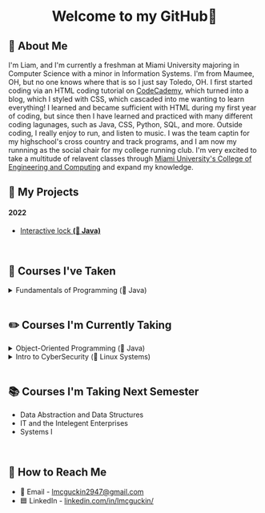 <h1 align = "center">Welcome to my GitHub👋</h1>

## 🧠 About Me
I'm Liam, and I'm currently a freshman at Miami University majoring in Computer Science with a minor in Information Systems. I'm from Maumee, OH, but no one knows where that is so I just say Toledo, OH.  I first started coding via an HTML coding tutorial on [CodeCademy](https://www.codecademy.com/), which turned into a blog, which I styled with CSS, which cascaded into me wanting to learn everything! I learned and became sufficient with HTML during my first year of coding, but since then I have learned and practiced with many different coding lagunages, such as Java, CSS, Python, SQL, and more. Outside coding, I really enjoy to run, and listen to music. I was the team captin for my highschool's cross country and track programs, and I am now my runnning as the social chair for my college running club. I'm very excited to take a multitude of relavent classes through [Miami University's College of Engineering and Computing](https://www.miamioh.edu/cec/) and expand my knowledge.
<br>

## 👾 My Projects
#### 2022
- [Interactive lock **(🔴 Java)**](https://github.com/lmcguckin2947/Interactive-Lock)
<br>

## 📓 Courses I've Taken
<details>
  <summary>Fundamentals of Programming (🔴 Java)</summary>

- Freshman Year Fall Semester, 2021
- Learned the fundamentals of Java programming
- Practiced problem solving with Java
</details>
<br>

## ✏️ Courses I'm Currently Taking
<details>
  <summary>Object-Oriented Programming (🔴 Java)</summary>

- Freshman Year Spring Semester, 2022
- Learned the four key principles of Object-Oriented Programming: Encapsulation, Abstraction, Inheritance, and Polymorphism
- Focused more on learning more functionality of Java than problem solving
- Practiced making classes, understanding UML notation, inplementing inheritance and polymorphism
- Introduced testing code and getting coverage with JUnit
- Introduced GUIs
- Learned the concept of recursion and practiced coding it
</details>
<details>
  <summary>Intro to CyberSecurity (🔵 Linux Systems)</summary>

- Freshman Year Spring Semester, 2022
- Introduced and practiced navigating Linux terminal and directories and editing filing within terminal
- Practiced safe security principlas.
- Created and studdied cybersecurity policies 
- Completed a few capture the flag activities
- Worked with symmetric and asymmetric encryption
</details>
<br>

## 📚 Courses I'm Taking Next Semester
- Data Abstraction and Data Structures
- IT and the Intelegent Enterprises
- Systems I
<br>

## 🔗 How to Reach Me
- 📧 Email - lmcguckin2947@gmail.com
- 🟦 LinkedIn - [linkedin.com/in/lmcguckin/](https://www.linkedin.com/in/lmcguckin/)
<br>
